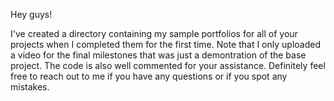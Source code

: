 Hey guys! 

I've created a directory containing my sample portfolios for all of your projects when I completed them for the first time. Note that I only uploaded a video for the final milestones that was just a demontration of the base project. 
The code is also well commented for your assistance. Definitely feel free to reach out to me if you have any questions or if you spot any mistakes.

